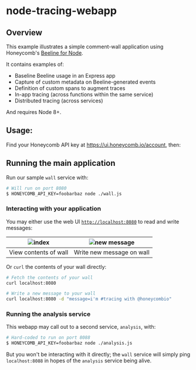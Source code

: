 # node-tracing-webapp

## Overview

This example illustrates a simple comment-wall application using Honeycomb's [Beeline for Node](https://docs.honeycomb.io/getting-data-in/javascript/beeline-nodejs/).

It contains examples of:

- Baseline Beeline usage in an Express app
- Capture of custom metadata on Beeline-generated events
- Definition of custom spans to augment traces
- In-app tracing (across functions within the same service)
- Distributed tracing (across services)

And requires Node 8+.

## Usage:

Find your Honeycomb API key at https://ui.honeycomb.io/account, then:

## Running the main application

Run our sample `wall` service with:

```bash
# Will run on port 8080
$ HONEYCOMB_API_KEY=foobarbaz node ./wall.js
```

### Interacting with your application

You may either use the web UI [`http://localhost:8080`](http://localhost:8080) to read and write messages:

![index](/images/index.png) | ![new message](/images/message.png)
:-------------------------:|:-------------------------:
View contents of wall | Write new message on wall

Or `curl` the contents of your wall directly:

```bash
# Fetch the contents of your wall
curl localhost:8080
```

```bash
# Write a new message to your wall
curl localhost:8080 -d "message=i'm #tracing with @honeycombio"
```

### Running the analysis service

This webapp may call out to a second service, `analysis`, with:

```bash
# Hard-coded to run on port 8088
$ HONEYCOMB_API_KEY=foobarbaz node ./analysis.js
```

But you won't be interacting with it directly; the `wall` service will simply ping `localhost:8088` in hopes of the `analysis` service being alive.
